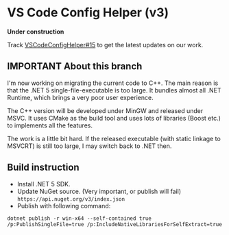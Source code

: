 # VS Code Config Helper (v3)

**Under construction**

Track [VSCodeConfigHelper#15](https://github.com/Guyutongxue/VSCodeConfigHelper/issues/15) to get the latest updates on our work.


## **IMPORTANT** About this branch

I'm now working on migrating the current code to C++. The main reason is that the .NET 5 single-file-executable is too large. It bundles almost all .NET Runtime, which brings a very poor user experience.

The C++ version will be developed under MinGW and released under MSVC. It uses CMake as the build tool and uses lots of libraries (Boost etc.) to implements all the features.

The work is a little bit hard. If the released executable (with static linkage to MSVCRT) is still too large, I may switch back to .NET then.


## Build instruction

- Install .NET 5 SDK.
- Update NuGet source. (Very important, or publish will fail) `https://api.nuget.org/v3/index.json`
- Publish with following command:
```
dotnet publish -r win-x64 --self-contained true /p:PublishSingleFile=true /p:IncludeNativeLibrariesForSelfExtract=true 
```
